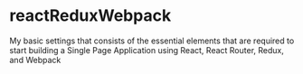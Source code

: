 # reactReduxWebpack
My basic settings that consists of the essential elements that are required to start building a Single Page Application using React, React Router, Redux, and Webpack
